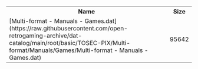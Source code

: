 <table>
<tr><th>Name</th><th>Size</th></tr>
<tr><td>
[Multi-format - Manuals - Games.dat](https://raw.githubusercontent.com/open-retrogaming-archive/dat-catalog/main/root/basic/TOSEC-PIX/Multi-format/Manuals/Games/Multi-format - Manuals - Games.dat)
</td><td>95642</td></tr>
</table>
